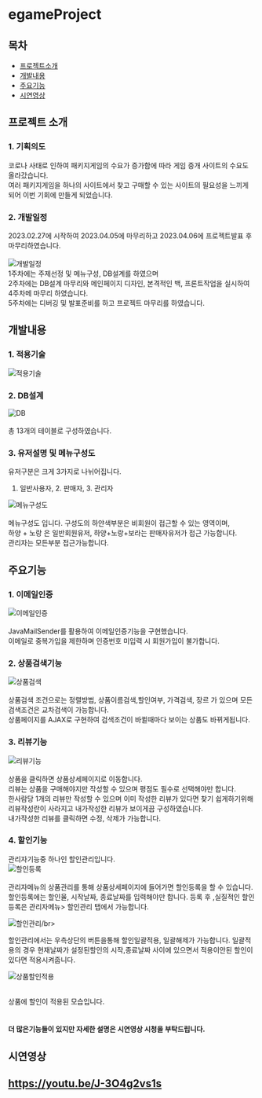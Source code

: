 # egameProject

## 목차

- [프로젝트소개](#프로젝트소개)
- [개발내용](#개발내용)
- [주요기능](#주요기능)
- [시연영상](#시연영상)

## 프로젝트 소개

### 1. 기획의도
코로나 사태로 인하여 패키지게임의 수요가 증가함에 따라 게임 중개 사이트의 수요도 올라갔습니다. </br>
여러 패키지게임을 하나의 사이트에서 찾고 구매할 수 있는 사이트의 필요성을 느끼게 되어 이번 기회에 만들게 되었습니다. 

### 2. 개발일정
2023.02.27에 시작하여 2023.04.05에 마무리하고 2023.04.06에 프로젝트발표 후 마무리하였습니다.</br></br>
![개발일정](https://i.esdrop.com/d/f/D6JOYU5GMF/MjEKbGaMrz.png)</br>
1주차에는 주제선정 및 메뉴구성, DB설계를 하였으며</br>
2주차에는 DB설계 마무리와 메인페이지 디자인, 본격적인 백, 프론트작업을 실시하여 4주차메 마무리 하였습니다.</br>
5주차에는 디버깅 및 발표준비를 하고 프로젝트 마무리를 하였습니다.</br>

## 개발내용

### 1. 적용기술
![적용기술](https://i.esdrop.com/d/f/D6JOYU5GMF/QblFFIjkAa.png)</br>

### 2. DB설계
![DB](https://i.esdrop.com/d/f/D6JOYU5GMF/eehhJtK66T.png)</br></br>
총 13개의 테이블로 구성하였습니다.

### 3. 유저설명 및 메뉴구성도
유저구분은 크게 3가지로 나뉘어집니다.</br>
1. 일반사용자, 2. 판매자, 3. 관리자

![메뉴구성도](https://i.esdrop.com/d/f/D6JOYU5GMF/fzLQlWFhCj.png)</br></br>
메뉴구성도 입니다.
구성도의 하얀색부분은 비회원이 접근할 수 있는 영역이며,</br>
하양 + 노랑 은 일반회원유저, 하양+노랑+보라는 판매자유저가 접근 가능합니다.</br>
관리자는 모든부분 접근가능합니다.

## 주요기능

### 1. 이메일인증
![이메일인증](https://i.esdrop.com/d/f/D6JOYU5GMF/AbI9QzYDg7.png)</br></br>
JavaMailSender를 활용하여 이메일인증기능을 구현했습니다.</br>
이메일로 중복가입을 제한하며 인증번호 미입력 시 회원가입이 불가합니다.

### 2. 상품검색기능
![상품검색](https://i.esdrop.com/d/f/D6JOYU5GMF/R5VB0lTVTw.gif)</br></br>
상품검색 조건으로는 정렬방법, 상품이름검색,할인여부, 가격검색, 장르 가 있으며 모든 검색조건은 교차검색이 가능합니다.</br>
상품페이지를 AJAX로 구현하여 검색조건이 바뀔때마다 보이는 상품도 바뀌게됩니다.

### 3. 리뷰기능
![리뷰기능](https://i.esdrop.com/d/f/D6JOYU5GMF/rmhrfp5ynk.png)</br></br>
상품을 클릭하면 상품상세페이지로 이동합니다.</br>
리뷰는 상품을 구매해야지만 작성할 수 있으며 평점도 필수로 선택해야만 합니다.</br>
한사람당 1개의 리뷰만 작성할 수 있으며 이미 작성한 리뷰가 있다면 찾기 쉽게하기위해 리뷰작성란이 사라지고 내가작성한 리뷰가 보이게끔 구성하였습니다.</br>
내가작성한 리뷰를 클릭하면 수정, 삭제가 가능합니다.

### 4. 할인기능
관리자기능중 하나인 할인관리입니다.</br>
![할인등록](https://i.esdrop.com/d/f/D6JOYU5GMF/L1pnLBqXS8.png)</br></br>
관리자메뉴의 상품관리를 통해 상품상세페이지에 들어가면 할인등록을 할 수 있습니다.</br>
할인등록에는 할인율, 시작날짜, 종료날짜를 입력해야만 합니다. 등록 후 ,실질적인 할인등록은 관리자메뉴> 할인관리 탭에서 가능합니다.</br>

![할인관리](https://i.esdrop.com/d/f/D6JOYU5GMF/djJV346v12.png)/br></br>

할인관리에서는 우측상단의 버튼을통해 할인일괄적용, 일괄해제가 가능합니다.
일괄적용의 경우 현재날짜가 설정된할인의 시작,종료날짜 사이에 있으면서 적용이안된 할인이 있다면 적용시켜줍니다.

![상품할인적용](https://i.esdrop.com/d/f/D6JOYU5GMF/ZeW0rhaI3N.png)</br></br>

상품에 할인이 적용된 모습입니다.</br></br>

<h4>더 많은기능들이 있지만 자세한 설명은 시연영상 시청을 부탁드립니다.</h4>

## 시연영상
https://youtu.be/J-3O4g2vs1s
---
